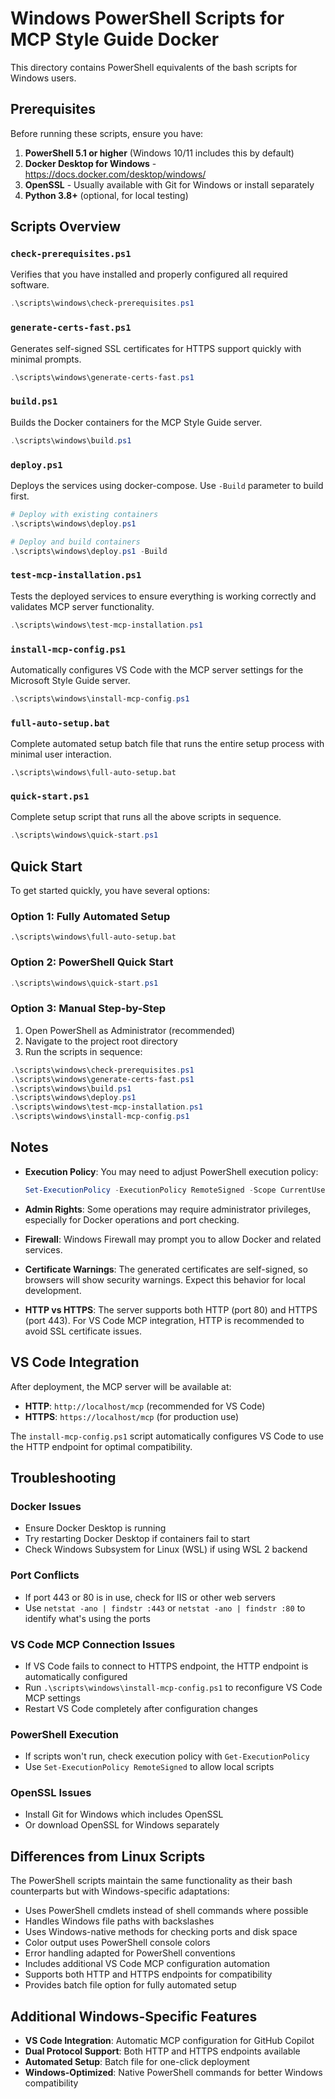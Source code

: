 # Windows PowerShell Scripts for MCP Style Guide Docker

This directory contains PowerShell equivalents of the bash scripts for Windows users.

## Prerequisites

Before running these scripts, ensure you have:

1. **PowerShell 5.1 or higher** (Windows 10/11 includes this by default)
2. **Docker Desktop for Windows** - https://docs.docker.com/desktop/windows/
3. **OpenSSL** - Usually available with Git for Windows or install separately
4. **Python 3.8+** (optional, for local testing)

## Scripts Overview

### `check-prerequisites.ps1`
Verifies that you have installed and properly configured all required software.

```powershell
.\scripts\windows\check-prerequisites.ps1
```

### `generate-certs-fast.ps1`
Generates self-signed SSL certificates for HTTPS support quickly with minimal prompts.

```powershell
.\scripts\windows\generate-certs-fast.ps1
```

### `build.ps1`
Builds the Docker containers for the MCP Style Guide server.

```powershell
.\scripts\windows\build.ps1
```

### `deploy.ps1`
Deploys the services using docker-compose. Use `-Build` parameter to build first.

```powershell
# Deploy with existing containers
.\scripts\windows\deploy.ps1

# Deploy and build containers
.\scripts\windows\deploy.ps1 -Build
```

### `test-mcp-installation.ps1`
Tests the deployed services to ensure everything is working correctly and validates MCP server functionality.

```powershell
.\scripts\windows\test-mcp-installation.ps1
```

### `install-mcp-config.ps1`
Automatically configures VS Code with the MCP server settings for the Microsoft Style Guide server.

```powershell
.\scripts\windows\install-mcp-config.ps1
```

### `full-auto-setup.bat`
Complete automated setup batch file that runs the entire setup process with minimal user interaction.

```batch
.\scripts\windows\full-auto-setup.bat
```

### `quick-start.ps1`
Complete setup script that runs all the above scripts in sequence.

```powershell
.\scripts\windows\quick-start.ps1
```

## Quick Start

To get started quickly, you have several options:

### Option 1: Fully Automated Setup
```batch
.\scripts\windows\full-auto-setup.bat
```

### Option 2: PowerShell Quick Start
```powershell
.\scripts\windows\quick-start.ps1
```

### Option 3: Manual Step-by-Step
1. Open PowerShell as Administrator (recommended)
2. Navigate to the project root directory
3. Run the scripts in sequence:

```powershell
.\scripts\windows\check-prerequisites.ps1
.\scripts\windows\generate-certs-fast.ps1
.\scripts\windows\build.ps1
.\scripts\windows\deploy.ps1
.\scripts\windows\test-mcp-installation.ps1
.\scripts\windows\install-mcp-config.ps1
```

## Notes

- **Execution Policy**: You may need to adjust PowerShell execution policy:
  ```powershell
  Set-ExecutionPolicy -ExecutionPolicy RemoteSigned -Scope CurrentUser
  ```

- **Admin Rights**: Some operations may require administrator privileges, especially for Docker operations and port checking.

- **Firewall**: Windows Firewall may prompt you to allow Docker and related services.

- **Certificate Warnings**: The generated certificates are self-signed, so browsers will show security warnings. Expect this behavior for local development.

- **HTTP vs HTTPS**: The server supports both HTTP (port 80) and HTTPS (port 443). For VS Code MCP integration, HTTP is recommended to avoid SSL certificate issues.

## VS Code Integration

After deployment, the MCP server will be available at:
- **HTTP**: `http://localhost/mcp` (recommended for VS Code)
- **HTTPS**: `https://localhost/mcp` (for production use)

The `install-mcp-config.ps1` script automatically configures VS Code to use the HTTP endpoint for optimal compatibility.

## Troubleshooting

### Docker Issues
- Ensure Docker Desktop is running
- Try restarting Docker Desktop if containers fail to start
- Check Windows Subsystem for Linux (WSL) if using WSL 2 backend

### Port Conflicts
- If port 443 or 80 is in use, check for IIS or other web servers
- Use `netstat -ano | findstr :443` or `netstat -ano | findstr :80` to identify what's using the ports

### VS Code MCP Connection Issues
- If VS Code fails to connect to HTTPS endpoint, the HTTP endpoint is automatically configured
- Run `.\scripts\windows\install-mcp-config.ps1` to reconfigure VS Code MCP settings
- Restart VS Code completely after configuration changes

### PowerShell Execution
- If scripts won't run, check execution policy with `Get-ExecutionPolicy`
- Use `Set-ExecutionPolicy RemoteSigned` to allow local scripts

### OpenSSL Issues
- Install Git for Windows which includes OpenSSL
- Or download OpenSSL for Windows separately

## Differences from Linux Scripts

The PowerShell scripts maintain the same functionality as their bash counterparts but with Windows-specific adaptations:

- Uses PowerShell cmdlets instead of shell commands where possible
- Handles Windows file paths with backslashes
- Uses Windows-native methods for checking ports and disk space
- Color output uses PowerShell console colors
- Error handling adapted for PowerShell conventions
- Includes additional VS Code MCP configuration automation
- Supports both HTTP and HTTPS endpoints for compatibility
- Provides batch file option for fully automated setup

## Additional Windows-Specific Features

- **VS Code Integration**: Automatic MCP configuration for GitHub Copilot
- **Dual Protocol Support**: Both HTTP and HTTPS endpoints available
- **Automated Setup**: Batch file for one-click deployment
- **Windows-Optimized**: Native PowerShell commands for better Windows compatibility
